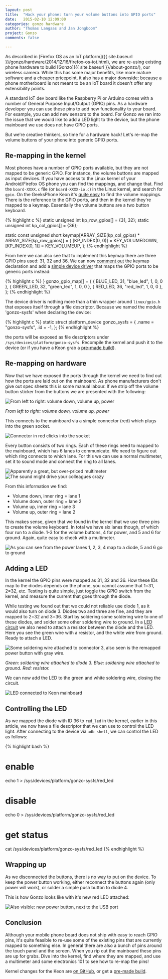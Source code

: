 ```yaml
---
layout: post
title:  "Hack your phone: turn your volume buttons into GPIO ports"
date:   2015-02-10 12:09:00
categories: gonzo hardware
author: "Thomas Langaas and Jan Jongboom"
project: Gonzo
comments: false

---
```

As described in [Firefox OS as an IoT platform]({{ site.baseurl }}/gonzo/hardware/2014/12/16/firefox-os-iot.html), we are re-using existing phone hardware to build [Gonzo]({{ site.baseurl }}/about-gonzo/), our wireless camera. While this has some major benefits, like more mature software and a cheaper pricepoint, it also has a major downside: because a phone motherboard is not meant to be an IoT board it doesn't offer any extensibility points.

A standard IoT dev board like the Raspberry Pi or Arduino comes with a number of General Purpose Input/Output (GPIO) pins. As a hardware developer you can use these pins to add new functionality to your board. For example, you can add new sensors to the board. For Gonzo we ran into the issue that we would like to add a LED light to the device, but the phone mainboard we use does not have GPIO ports.

But we're creative thinkers, so time for a hardware hack! Let's re-map the volume buttons of your phone into generic GPIO ports.

<!--more-->

## Re-mapping in the kernel

Most phones have a number of GPIO ports available, but they are not mapped to be generic GPIO. For instance, the volume buttons are mapped as input devices. If you have access to the Linux kernel of your Android/Firefox OS phone you can find the mappings, and change that. Find the `board-XXXX.c` file (or `board-XXXX-io.c`) in the Linux kernel, and search for `gpio`. On the GeeksPhone Keon it's [quite easy](https://github.com/jan-os/gp-keon-kernel/blob/2ca8e9deafa63b0f9a839860e9a3f835e6f5e3a6/arch/arm/mach-msm/board-msm7x27a.c#L1140) to find the volume mappings. There is the reference to the GPIO ports, and then in the kernel they're mapped to a keymap. Essentially the volume buttons are a two button keyboard.

{% highlight c %}
static unsigned int kp_row_gpios[] = {31, 32};
static unsigned int kp_col_gpios[] = {36};

static const unsigned short keymap[ARRAY_SIZE(kp_col_gpios) *
                                   ARRAY_SIZE(kp_row_gpios)] = {
  [KP_INDEX(0, 0)] = KEY_VOLUMEDOWN,
  [KP_INDEX(0, 1)] = KEY_VOLUMEUP,
};
{% endhighlight %}

From here we can also see that to implement this keymap there are three GPIO pins used: 31, 32 and 36. We can now [comment out](https://github.com/jan-os/gp-keon-kernel/commit/6c07642c16ae09e9965081a0d531da24f6d2b616#diff-022fd70ae56969996562ebdf4b1a8d3eR1144) the keymap declaration and add a [simple device driver](https://github.com/jan-os/gp-keon-kernel/commit/6c07642c16ae09e9965081a0d531da24f6d2b616) that maps the GPIO ports to be generic ports instead:

{% highlight c %}
} gonzo_gpio_map[] = {
  { BLUE_LED, 31, "blue_led", 1, 0, 0 },
  { GREEN_LED, 32, "green_led", 1, 0, 0 },
  { RED_LED, 36, "red_led", 1, 0, 0 },
};
{% endhighlight %}

The device driver is nothing more than a thin wrapper around `linux/gpio.h` that exposes itself through a file descriptor. Because we named the module 'gonzo-sysfs' when declaring the device:

{% highlight c %}
static struct platform_device gonzo_sysfs = {
  .name = "gonzo-sysfs",
  .id = -1,
};
{% endhighlight %}

the ports will be exposed as file descriptors under `/sys/devices/platform/gonzo-sysfs`. Recompile the kernel and push it to the device (or if you have a Keon grab a [pre-made build](http://janos.io/download.html)).

## Re-mapping on hardware

Now that we have exposed the ports through the kernel we need to find out how the ports are laid out on the mainboard. As phone manufacturers don't give out spec sheets this is some manual labour. If we strip off the volume button sticker from the buttons we are presented with the following:

<img src="{{ site.baseurl }}/assets/gpio1.jpg" title="From left to right: volume down, volume up, power">

*From left to right: volume down, volume up, power*

This connects to the mainboard via a simple connector (red) which plugs into the green socket.

<img src="{{ site.baseurl }}/assets/gpio2.jpg" title="Connector in red clicks into the socket">

Every button consists of two rings. Each of these rings need to mapped to the mainboard, which has 6 lanes to communicate. We need to figure out which ring connects to which lane. For this we can use a normal multimeter, set it to sound mode and connect the ring to all lanes.

<img src="{{ site.baseurl }}/assets/gpio3.jpg" title="Apparently a great, but over-priced multimeter"> <img src="{{ site.baseurl }}/assets/gpio4.jpg" title="The sound might drive your colleagues crazy">

From this information we find:

* Volume down, inner ring = lane 1
* Volume down, outer ring = lane 2
* Volume up, inner ring = lane 3
* Volume up, outer ring = lane 2

This makes sense, given that we found in the kernel that we use three pins to create the volume keyboard. In total we have six lanes though, of which four run to a diode. 1-3 for the volume buttons, 4 for power, and 5 and 6 for ground. Again, quite easy to check with a multimeter.

<img src="{{ site.baseurl }}/assets/gpio5.jpg" title="As you can see from the power lanes 1, 2, 3, 4 map to a diode, 5 and 6 go to ground">

## Adding a LED

In the kernel the GPIO pins were mapped as 31, 32 and 36. How these IDs map to the diodes depends on the phone, you cannot assume that 1=31, 2=32, etc. Testing is quite simple, just toggle the GPIO switch from the kernel, and measure the current that goes through the diode.

While testing we found out that we could not reliable use diode 1, as it would also turn on diode 3. Diodes two and three are fine, and they are mapped to 2=32 and 3=36. Start by soldering some soldering wire to one of these diodes, and solder some other soldering wire to ground. In a <a href="http://upload.wikimedia.org/wikipedia/commons/thumb/c/c9/LED_circuit.svg/200px-LED_circuit.svg.png" target="_blank">LED circuit</a> we also need to attach a resistor between the diode and the LED. Here you see the green wire with a resistor, and the white wire from ground. Ready to attach a LED.

<img src="{{ site.baseurl }}/assets/gpio6.jpg" title="Some soldering wire attached to connector 3, also seen is the remapped power button with gray wire.">

*Green: soldering wire attached to diode 3. Blue: soldering wire attached to ground. Red: resistor.*

We can now add the LED to the green and white soldering wire, closing the circuit.

<img src="{{ site.baseurl }}/assets/gpio7.jpg" title="LED connected to Keon mainboard">

## Controlling the LED

As we mapped the diode with ID 36 to `red_led` in the kernel, earlier in this article, we now have a file descriptor that we can use to control the LED light. After connecting to the device via `adb shell`, we can control the LED as follows:

{% highlight bash %}
# enable
echo 1 > /sys/devices/platform/gonzo-sysfs/red_led

# disable
echo 0 > /sys/devices/platform/gonzo-sysfs/red_led

# get status
cat /sys/devices/platform/gonzo-sysfs/red_led
{% endhighlight %}

## Wrapping up

As we disconnected the buttons, there is no way to put on the device. To keep the power button working, either reconnect the buttons again (only power will work), or solder a simple push button to diode 4.

This is how Gonzo looks like with it's new red LED attached:

<img src="{{ site.baseurl }}/assets/gpio8.jpg" title="Also visible: new power button, next to the USB port">

## Conclusion

Although your mobile phone board does not ship with easy to reach GPIO pins, it's quite feasible to re-use some of the existing pins that are currently mapped to something else. In general there are also a bunch of pins around the touch panel and the screen. When you rip out the mainboard these pins are up for grabs. Dive into the kernel, find where they are mapped, and use a multimeter and some electronics 101 to see how to re-map the pins!

Kernel changes for the Keon are [on GitHub](https://github.com/jan-os/gp-keon-kernel/tree/gonzo), or get a [pre-made build](http://janos.io/download.html).
